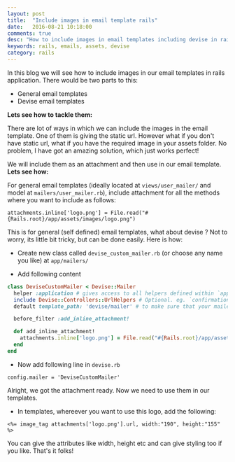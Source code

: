 ```yaml
---
layout: post
title:  "Include images in email template rails"
date:   2016-08-21 10:18:00
comments: true
desc: "How to include images in email templates including devise in rails"
keywords: rails, emails, assets, devise
category: rails
---
```


In this blog we will see how to include images in our email templates in rails application. There would be two parts to this:

- General email templates 
- Devise email templates

**Lets see how to tackle them:**

There are lot of ways in which we can include the images in the email template. One of them is giving the static url. However what if you don't have static url, what if you have the required image in your assets folder. No problem, I have got an amazing solution, which just works perfect!

We will include them as an attachment and then use in our email template. 
**Lets see how:**

For general email templates (ideally located at `views/user_mailer/` and model at `mailers/user_mailer.rb`), include attachment for all the methods where you want to include as follows:


`attachments.inline['logo.png'] = File.read("#{Rails.root}/app/assets/images/logo.png")`

This is for general (self defined) email templates, what about devise ? Not to worry, its little bit tricky, but can be done easily. Here is how:

- Create new class called `devise_custom_mailer.rb` (or choose any name you like) at `app/mailers/`

- Add following content

```ruby
class DeviseCustomMailer < Devise::Mailer   
  helper :application # gives access to all helpers defined within `application_helper`.
  include Devise::Controllers::UrlHelpers # Optional. eg. `confirmation_url`
  default template_path: 'devise/mailer' # to make sure that your mailer uses the devise views

  before_filter :add_inline_attachment!

  def add_inline_attachment!
    attachments.inline['logo.png'] = File.read("#{Rails.root}/app/assets/images/logo.png")
  end
end
```

- Now add following line in `devise.rb`

`config.mailer = 'DeviseCustomMailer'`

Alright, we got the attachment ready. Now we need to use them in our templates. 

- In templates, whereever you want to use this logo, add the following:

`<%= image_tag attachments['logo.png'].url, width:"190", height:"155" %>`

You can give the attributes like width, height etc and can give styling too if you like. That's it folks!